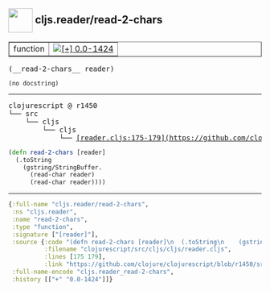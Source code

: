 ## <img width="48px" valign="middle" src="http://i.imgur.com/Hi20huC.png"> cljs.reader/read-2-chars

 <table border="1">
<tr>
<td>function</td>
<td><a href="https://github.com/cljsinfo/api-refs/tree/0.0-1424"><img valign="middle" alt="[+] 0.0-1424" src="https://img.shields.io/badge/+-0.0--1424-lightgrey.svg"></a> </td>
</tr>
</table>

 <samp>
(__read-2-chars__ reader)<br>
</samp>

```
(no docstring)
```

---

 <pre>
clojurescript @ r1450
└── src
    └── cljs
        └── cljs
            └── <ins>[reader.cljs:175-179](https://github.com/clojure/clojurescript/blob/r1450/src/cljs/cljs/reader.cljs#L175-L179)</ins>
</pre>

```clj
(defn read-2-chars [reader]
  (.toString
    (gstring/StringBuffer.
      (read-char reader)
      (read-char reader))))
```


---

```clj
{:full-name "cljs.reader/read-2-chars",
 :ns "cljs.reader",
 :name "read-2-chars",
 :type "function",
 :signature ["[reader]"],
 :source {:code "(defn read-2-chars [reader]\n  (.toString\n    (gstring/StringBuffer.\n      (read-char reader)\n      (read-char reader))))",
          :filename "clojurescript/src/cljs/cljs/reader.cljs",
          :lines [175 179],
          :link "https://github.com/clojure/clojurescript/blob/r1450/src/cljs/cljs/reader.cljs#L175-L179"},
 :full-name-encode "cljs.reader_read-2-chars",
 :history [["+" "0.0-1424"]]}

```
